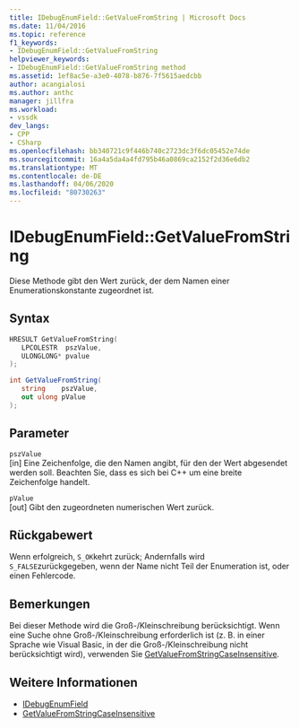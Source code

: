 ```yaml
---
title: IDebugEnumField::GetValueFromString | Microsoft Docs
ms.date: 11/04/2016
ms.topic: reference
f1_keywords:
- IDebugEnumField::GetValueFromString
helpviewer_keywords:
- IDebugEnumField::GetValueFromString method
ms.assetid: 1ef8ac5e-a3e0-4078-b876-7f5615aedcbb
author: acangialosi
ms.author: anthc
manager: jillfra
ms.workload:
- vssdk
dev_langs:
- CPP
- CSharp
ms.openlocfilehash: bb340721c9f446b740c2723dc3f6dc05452e74de
ms.sourcegitcommit: 16a4a5da4a4fd795b46a0869ca2152f2d36e6db2
ms.translationtype: MT
ms.contentlocale: de-DE
ms.lasthandoff: 04/06/2020
ms.locfileid: "80730263"
---
```

# <a name="idebugenumfieldgetvaluefromstring"></a>IDebugEnumField::GetValueFromString
Diese Methode gibt den Wert zurück, der dem Namen einer Enumerationskonstante zugeordnet ist.

## <a name="syntax"></a>Syntax

```cpp
HRESULT GetValueFromString(
   LPCOLESTR  pszValue,
   ULONGLONG* pvalue
);
```

```csharp
int GetValueFromString(
   string    pszValue,
   out ulong pValue
);
```

## <a name="parameters"></a>Parameter
`pszValue`\
[in] Eine Zeichenfolge, die den Namen angibt, für den der Wert abgesendet werden soll. Beachten Sie, dass es sich bei C++ um eine breite Zeichenfolge handelt.

`pValue`\
[out] Gibt den zugeordneten numerischen Wert zurück.

## <a name="return-value"></a>Rückgabewert
 Wenn erfolgreich, `S_OK`kehrt zurück; Andernfalls wird `S_FALSE`zurückgegeben, wenn der Name nicht Teil der Enumeration ist, oder einen Fehlercode.

## <a name="remarks"></a>Bemerkungen
 Bei dieser Methode wird die Groß-/Kleinschreibung berücksichtigt. Wenn eine Suche ohne Groß-/Kleinschreibung erforderlich ist (z. B. in einer Sprache wie Visual Basic, in der die Groß-/Kleinschreibung nicht berücksichtigt wird), verwenden Sie [GetValueFromStringCaseInsensitive](../../../extensibility/debugger/reference/idebugenumfield-getvaluefromstringcaseinsensitive.md).

## <a name="see-also"></a>Weitere Informationen
- [IDebugEnumField](../../../extensibility/debugger/reference/idebugenumfield.md)
- [GetValueFromStringCaseInsensitive](../../../extensibility/debugger/reference/idebugenumfield-getvaluefromstringcaseinsensitive.md)
